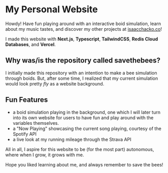 # My Personal Website

Howdy! Have fun playing around with an interactive boid simulation, learn about my music tastes, and discover my other projects at [isaacchacko.co](https://isaacchacko.co)!

I made this website with **Next.js**, **Typescript**, **TailwindCSS**, **Redis Cloud Databases**, and **Vercel**.

## Why was/is the repository called savethebees?

I initially made this repository with an intention to make a bee simulation through boids. But, after some time, I realized that my current simulation would look pretty _fly_ as a website background.

## Fun Features

- a boid simulation playing in the background, one which I will later turn into its own website for users to have fun and play around with the variables themselves.
- a "Now Playing" showcasing the current song playing, courtesy of the Spotify API
- a live look at my running mileage through the Strava API

All in all, I aspire for this website to be (for the most part) autonomous, where when I grow, it grows with me.

Hope you liked learning about me, and always remember to save the bees!
